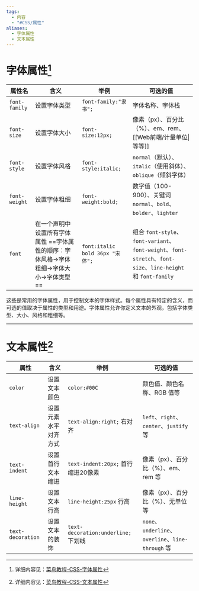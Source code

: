```yaml
---
tags:
  - 内容
  - "#CSS/属性"
aliases:
  - 字体属性
  - 文本属性
---
```

# 字体属性[^1]

| **属性名**    | **含义**                     | **举例**                        | **可选的值** |
| ------------- | ---------------------------- | ------------------------------- | ------------ |
| `font-family` | 设置字体类型                 | `font-family:"隶书";`           | 字体名称、字体栈 |
| `font-size`   | 设置字体大小                 | `font-size:12px;`               | 像素（px）、百分比（%）、em、rem、[[Web前端/计量单位\|等等]] |
| `font-style`  | 设置字体风格                | `font-style:italic;`            | `normal`（默认）、`italic`（使用斜体）、`oblique`（倾斜字体） |
| `font-weight` | 设置字体粗细                | `font-weight:bold;`             | 数字值（100-900）、关键词 `normal`、`bold`、`bolder`、`lighter` |
| `font`        | 在一个声明中设置所有字体属性 ==字体属性的顺序：字体风格→字体粗细→字体大小→字体类型== | `font:italic bold 36px "宋体";` | 组合 `font-style`、`font-variant`、`font-weight`、`font-stretch`、`font-size`、`line-height` 和 `font-family` |

这些是常用的字体属性，用于控制文本的字体样式。每个属性具有特定的含义，而可选的值取决于属性的类型和用途。字体属性允许你定义文本的外观，包括字体类型、大小、风格和粗细等。

---
# 文本属性[^2]

| **属性**          | **含义**             | **举例**                           | **可选的值**                |
| ----------------- | -------------------- | ---------------------------------- | --------------------------- |
| `color`           | 设置文本颜色         | `color:#00C`                       | 颜色值、颜色名称、RGB 值等  |
| `text-align`      | 设置元素水平对齐方式 | `text-align:right;` 右对齐         | `left`、`right`、`center`、`justify` 等 |
| `text-indent`     | 设置首行文本缩进     | `text-indent:20px;` 首行缩进20像素 | 像素（px）、百分比（%）、em、rem 等 |
| `line-height`     | 设置文本行高         | `line-height:25px` 行高            | 像素（px）、百分比（%）、无单位等 |
| `text-decoration` | 设置文本的装饰       | `text-decoration:underline;` 下划线 | `none`、`underline`、`overline`、`line-through` 等 |





[^1]:详细内容见：[菜鸟教程-CSS-字体属性](https://www.runoob.com/cssref/css-reference.html#font:~:text=3-,%E5%AD%97%E4%BD%93%EF%BC%88Font%EF%BC%89%20%E5%B1%9E%E6%80%A7,-%E5%B1%9E%E6%80%A7)
[^2]:详细内容见：[菜鸟教程-CSS-文本属性](https://www.runoob.com/cssref/css-reference.html#positioning:~:text=2-,%E6%96%87%E6%9C%AC%EF%BC%88Text%EF%BC%89%20%E5%B1%9E%E6%80%A7,-%E5%B1%9E%E6%80%A7)
